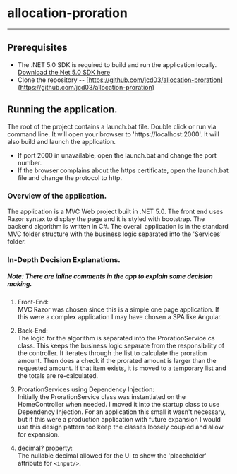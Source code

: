 # allocation-proration
---

## Prerequisites

- The .NET 5.0 SDK is required to build and run the application locally.
[Download the.Net 5.0 SDK here](https://dotnet.microsoft.com/download)
- Clone the repository 
 	-- [https://github.com/jcd03/allocation-proration](https://github.com/jcd03/allocation-proration)

## Running the application.
The root of the project contains a launch.bat file. Double click or run via command line. It will
open your browser to 'https://localhost:2000'. It will also build and launch the application.
* If port 2000 in unavailable, open the launch.bat and change the port number.
* If the browser complains about the https certificate, open the launch.bat file and change the protocol to http.

### Overview of the application.
The application is a MVC Web project built in .NET 5.0. The front end uses Razor syntax to display the page and it is styled with bootstrap. The backend algorithm is written in C#. The overall application is in the standard MVC folder structure with the business logic separated into the 'Services' folder.

### In-Depth Decision Explanations.
##### Note: There are inline comments in the app to explain some decision making.
1. Front-End:  
 MVC Razor was chosen since this is a simple one page application. If this were a complex application I may have chosen a SPA like Angular.
 
2. Back-End:  
	The logic for the algorithm is separated into the ProrationService.cs class. This keeps the business logic separate from the responsibility of the controller. It iterates through the list to calculate the proration amount. Then does a check if the prorated amount is larger than the requested amount. If that item exists, it is moved to a temporary list and the totals are re-calculated.
	
3. ProrationServices using Dependency Injection:   
	Initially the ProrationService class was instantiated on the HomeController when needed. I moved it into the startup class to use Dependency Injection. For an application this small it wasn't necessary, but if this were a production application with future expansion I would use this design pattern too keep the classes loosely coupled and allow for expansion.
	
4. decimal? property:  
	The nullable decimal allowed for the UI to show the 'placeholder' attribute for `<input/>`.